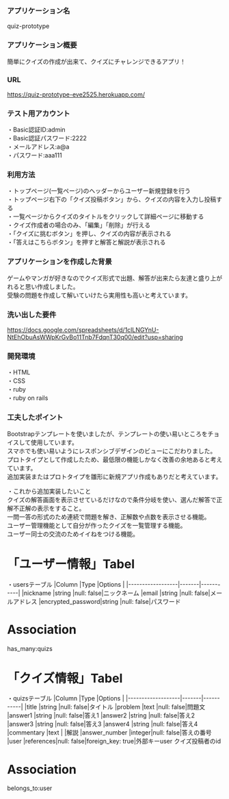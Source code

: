 ### アプリケーション名
quiz-prototype  
  
### アプリケーション概要
簡単にクイズの作成が出来て、クイズにチャレンジできるアプリ！  
  
### URL
https://quiz-prototype-eve2525.herokuapp.com/  
  
### テスト用アカウント
・Basic認証ID:admin  
・Basic認証パスワード:2222  
・メールアドレス:a@a  
・パスワード:aaa111  
  
### 利用方法
・トップページ(一覧ページ)のヘッダーからユーザー新規登録を行う  
・トップページ右下の「クイズ投稿ボタン」から、クイズの内容を入力し投稿する  
・一覧ページからクイズのタイトルをクリックして詳細ページに移動する  
・クイズ作成者の場合のみ、「編集」「削除」が行える  
・「クイズに挑むボタン」を押し、クイズの内容が表示される  
・「答えはこちらボタン」を押すと解答と解説が表示される  
  
### アプリケーションを作成した背景
ゲームやマンガが好きなのでクイズ形式で出題、解答が出来たら友達と盛り上がれると思い作成しました。  
受験の問題を作成して解いていけたら実用性も高いと考えています。  
  
### 洗い出した要件
https://docs.google.com/spreadsheets/d/1clLNGYnU-NtEhObuAsWWpKrGvBo11Tnb7FdqnT30q00/edit?usp=sharing  
  
### 開発環境
・HTML  
・CSS  
・ruby  
・ruby on rails  
  
### 工夫したポイント
Bootstrapテンプレートを使いましたが、テンプレートの使い易いところをチョイスして使用しています。  
スマホでも使い易いようにレスポンシブデザインのビューにこだわりました。  
プロトタイプとして作成したため、最低限の機能しかなく改善の余地あると考えています。  
追加実装またはプロトタイプを雛形に新規アプリ作成もありだと考えています。  


・これから追加実装したいこと  
クイズの解答画面を表示させているだけなので条件分岐を使い、選んだ解答で正解不正解の表示をすること。  
一問一答の形式のため連続で問題を解き、正解数や点数を表示させる機能。  
ユーザー管理機能として自分が作ったクイズを一覧管理する機能。  
ユーザー同士の交流のためイイねをつける機能。  



# 「ユーザー情報」Tabel
・usersテーブル
|Column            |Type   |Options    |
|------------------|-------|-----------|
|nickname          |string |null: false|ニックネーム
|email             |string |null: false|メールアドレス
|encrypted_password|string |null: false|パスワード
# Association
has_many:quizs


# 「クイズ情報」Tabel
・quizsテーブル
|Column             |Type   |Options    |
|-------------------|-------|-----------|
|title              |string |null: false|タイトル
|problem            |text   |null: false|問題文
|answer1            |string |null: false|答え1
|answer2            |string |null: false|答え2
|answer3            |string |null: false|答え3
|answer4            |string |null: false|答え4
|commentary         |text   |           |解説
|answer_number      |integer|null: false|答えの番号
|user               |references|null: false|foreign_key: true|外部キーuser クイズ投稿者のid
# Association
belongs_to:user